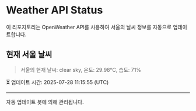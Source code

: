 
# Weather API Status

이 리포지토리는 OpenWeather API를 사용하여 서울의 날씨 정보를 자동으로 업데이트합니다.

## 현재 서울 날씨
> 서울의 현재 날씨: clear sky, 온도: 29.98°C, 습도: 71%

⏳ 업데이트 시간: 2025-07-28 11:15:55 (UTC)

---
자동 업데이트 봇에 의해 관리됩니다.
